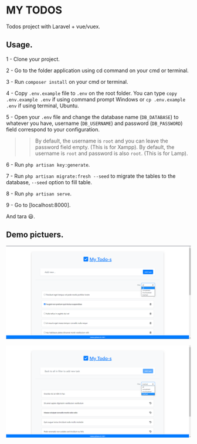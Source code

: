 # MY TODOS

Todos project with Laravel + vue/vuex.

## Usage.

1 - Clone your project.

2 - Go to the folder application using cd command on your cmd or terminal.

3 - Run `composer install` on your cmd or terminal.

4 - Copy `.env.example` file to `.env` on the root folder. You can type `copy .env.example .env` if using command prompt Windows or `cp .env.example .env` if using terminal, Ubuntu.

5 - Open your `.env` file and change the database name (`DB_DATABASE`) to whatever you have, username (`DB_USERNAME`) and password (`DB_PASSWORD`) field correspond to your configuration.

> > By default, the username is `root` and you can leave the password field empty. (This is for Xampp).
> > By default, the username is `root` and password is also `root`. (This is for Lamp).

6 - Run `php artisan key:generate`.

7 - Run `php artisan migrate:fresh --seed` to migrate the tables to the database, `--seed` option to fill table.

8 - Run `php artisan serve`.

9 - Go to [localhost:8000].

And tara :smiley:.

## Demo pictuers.

![pic1](images/pic1.png)

![pic2](images/pic2.png)

